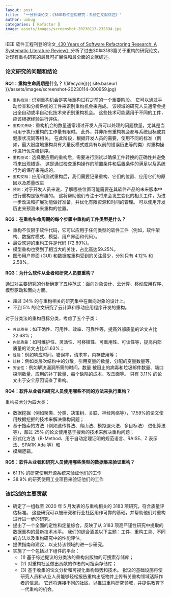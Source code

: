```yaml
---
layout: post
title:  "一分钟读论文：《30年软件重构研究：系统性文献综述》"
author: unbug
categories: [ Refactor ]
image: assets/images/screenshot-20230113-232834.jpg
---
```

IEEE 软件工程刊登的论文[《30 Years of Software Refactoring Research: A Systematic Literature Review》][paper1-url]分析了过去30年3183篇关于重构的研究论文，对现有重构研究的最具可扩展性和最全面的文献综述。


### 论文研究的问题和结论
**RQ1：重构生命周期是什么？**
![lifecycle]({{ site.baseurl }}/assets/images/screenshot-20230114-000959.jpg)
- `重构检测：`识别重构机会是实际重构过程之前的一个重要阶段。 它可以通过手动检查和分析系统的工件来识别重构机会来完成。  该领域的研究人员通常会提出全自动或半自动化技术来识别重构机会。 这些技术可能适用于不同的工件，应该根据经验进行评估。
- `重构优先级：`重构机会的数量通常超过开发人员可以处理的问题数量，尤其是当可用于执行重构的工作量有限时。 此外，并非所有重构机会都与系统目标或其健康状况同等相关。 在此阶段，根据开发人员的需要，使用不同的标准（例如，最大限度地重构具有大量反模式或具有以前的错误历史等的类）对重构操作进行优先级排序。
- `重构测试：`选择要应用的重构后，需要进行测试以确保工件转换的正确性并避免将来出现错误。 这是通过检查重构操作的前置条件和后置条件的满足以及系统行为的保存来完成的。
- `重构文档：`应用和测试重构后，我们需要记录重构、它们的位置、应用它们的原因以及质量改进
- `预测：`对于开发人员来说，了解哪些位置可能需要在其软件产品的未来版本中进行重构是很有趣的。 这将帮助他们专注于将来会发生变化的相关工件，为进一步改进和扩展功能做好准备，并优化有限资源和时间的管理。 可以使用开发历史来预测未来重构的位置。

**RQ2：在重构生命周期的每个步骤中重构的工件类型是什么？**

- 重构不仅限于软件代码，它可以应用于任何类型的软件工件（例如，软件架构、数据库模式、模型、用户界面和代码）。 
- 最受欢迎的重构工件是代码 (72.89%)。 
- 模型重构也受到了相当大的关注，占比高达59.25%。 
- 图形用户界面 (GUI) 和数据库重构受到的关注最少，分别只有 4.12% 和 2.58%。

**RQ3：为什么软件从业者和研究人员要重构？**

通过对主要研究的分析确定了五种范式：面向对象设计、云计算、移动应用程序、模型驱动和面向方面。 
- 超过 34% 的与重构相关的研究集中在面向对象的设计上。
- 不到 5% 的论文研究了云计算和移动应用程序开发的重构。 

对于分类法的重构目标分类，考虑了五个子类：
- `外部质量`：如正确性、可用性、效率、可靠性等，提高外部质量的论文占比22.68%；
- `内部质量`：如可维护性、灵活性、可移植性、可重用性、可读性等，提高内部质量的论文占比41.63%；
- `性能`：例如响应时间，错误率，请求率，内存使用等；
- `迁移`：例如类层次结构中的分散，引用变量的数量，分配的变量数量等，
- `安全性`：例如解决漏洞所需的时间，数量 被阻止的病毒和垃圾邮件数量、端口探测数量、应用的补丁数量、每个缺陷的成本、攻击面等。 只有 3.11% 的论文出于安全原因调查了重构。

**RQ4：软件从业者和研究人员使用哪些不同的方法来执行重构？**

重构技术分为四大类：
- 数据挖掘（例如聚类、分类、决策树、关联、神经网络等），17.59%的论文使用数据挖掘的技术来解决重构问题；
- 基于搜索的方法（例如遗传算法、爬山法、模拟退火法、多目标法） 进化算法等），超过 25% 的论文使用基于搜索的技术来解决重构问题；
- 形式化方法（B-Method、用于自动定理证明的规范语言、RAISE、Z 表示法、SPARK Ada 等）和
- 模糊逻辑。 

**RQ5：软件从业者和研究人员使用哪些类型的数据集来验证重构？**

- 61.1% 的研究使用开源系统来验证他们的工作
- 38.9% 的研究使用工业项目来验证他们的工作



### 该综述的主要贡献
- 确定了一组截至 2020 年 5 月发表的与重构相关的 3183 项研究，符合质量评估标准。 这些研究可以被研究和行业社区用作可靠的基础，并帮助他们对重构进行进一步的研究。
- 提出了一个全面的定性和定量综合，反映了从 3183 项高严谨性研究中提取的数据重构的最新技术水平。 我们的综合涵盖以下主题：工件、重构工具、不同的方法以及重构研究中的性能评估。
- 提供指南和建议，以支持该领域的进一步研究。
- 实施了一个包括以下组件的平台：
    -  (1) 基于综述提议的分类法的重构出版物的可搜索存储库； 
    -  (2) 对重构社区做出贡献的作者的可搜索存储库； 
    -  (3) 基于收集的论文分析和可视化重构趋势和技术。 拟议的基础设施将使研究人员和从业人员能够轻松报告重构出版物并上传有关重构领域活跃作者的信息。 它还将连接不同的社区，以推进重构研究领域，并提供教育下一代重构的机会。



[paper1-url]: https://arxiv.org/pdf/2007.02194.pdf